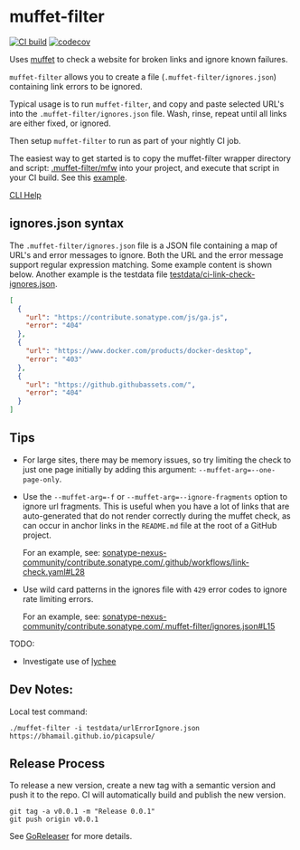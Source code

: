 muffet-filter
=============

[![CI build](https://github.com/bhamail/muffet-filter/actions/workflows/test.yaml/badge.svg)](https://github.com/bhamail/muffet-filter/actions)
[![codecov](https://codecov.io/gh/bhamail/muffet-filter/graph/badge.svg?token=BPDQ1H9EIF)](https://codecov.io/gh/bhamail/muffet-filter)

Uses [muffet](https://github.com/raviqqe/muffet) to check a website for broken links and ignore known failures.

`muffet-filter` allows you to create a file (`.muffet-filter/ignores.json`) containing link errors to be ignored.

Typical usage is to run `muffet-filter`, and copy and paste selected URL's into the `.muffet-filter/ignores.json` file.
Wash, rinse, repeat until all links are either fixed, or ignored.

Then setup `muffet-filter` to run as part of your nightly CI job.

The easiest way to get started is to copy the muffet-filter wrapper directory and script: [.muffet-filter/mfw](.muffet-filter/mfw) 
into your project, and execute that script in your CI build. See this [example](https://github.com/bhamail/picapsule/blob/main/.github/workflows/link-check.yaml#L13).

[CLI Help](.snapshots/TestHelp)

ignores.json syntax
-------------------
The `.muffet-filter/ignores.json` file is a JSON file containing a map of URL's and error messages to ignore. Both the
URL and the error message support regular expression matching. Some example content is shown below. Another example is the
testdata file [testdata/ci-link-check-ignores.json](testdata/ci-link-check-ignores.json).

```json
[
  {
    "url": "https://contribute.sonatype.com/js/ga.js",
    "error": "404"
  },
  {
    "url": "https://www.docker.com/products/docker-desktop",
    "error": "403"
  },
  {
    "url": "https://github.githubassets.com/",
    "error": "404"
  }
]
```

Tips
----
* For large sites, there may be memory issues, so try limiting the check to just one page initially by adding this 
  argument: `--muffet-arg=--one-page-only`.

* Use the `--muffet-arg=-f` or `--muffet-arg=--ignore-fragments` option to ignore url fragments. This is useful when you
  have a lot of links that are auto-generated that do not render correctly during the muffet check, as can occur in
  anchor links in the `README.md` file at the root of a GitHub project. 
  <!--- cspell:disable -->
  For an example, see: [sonatype-nexus-community/contribute.sonatype.com/.github/workflows/link-check.yaml#L28](https://github.com/sonatype-nexus-community/contribute.sonatype.com/blob/3180d82898129c70f5329b68663a38f4e66259b1/.github/workflows/link-check.yaml#L28)
  <!--- cspell:enable -->

* Use wild card patterns in the ignores file with `429` error codes to ignore rate limiting errors. 
  <!--- cspell:disable -->
  For an example, see: [sonatype-nexus-community/contribute.sonatype.com/.muffet-filter/ignores.json#L15](https://github.com/sonatype-nexus-community/contribute.sonatype.com/blob/fb97123c0d749445741d0f30656597bcb98dd60c/.muffet-filter/ignores.json#L15)
  <!--- cspell:enable -->
  
TODO:
* Investigate use of [lychee](https://github.com/lycheeverse/lychee)

Dev Notes:
---------
Local test command:

```shell
./muffet-filter -i testdata/urlErrorIgnore.json https://bhamail.github.io/picapsule/
```

Release Process
---------------
To release a new version, create a new tag with a semantic version and push it to the repo. 
CI will automatically build and publish the new version.

```shell
git tag -a v0.0.1 -m "Release 0.0.1"
git push origin v0.0.1
```

See [GoReleaser](https://goreleaser.com/quick-start/) for more details.
